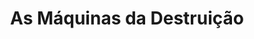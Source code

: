 ---
Numero: 200
title: As Máquinas da Destruição
Autor: Fred Saberhagen
Co-autor: 
Ano-de-Publicacao: 1974
Titulo-original: Berserker
Tradutor: Eurico da Fonseca
Co-tradutor: 
Ano-de-edicao: 1967
alias: Fred-Saberhagen
Autor2-alias: 
Tradutor1-alias: Eurico-da-Fonseca
Tradutor2-alias: 
Titulo-link: 200-As-Maquinas-da-Destruicao
Capa: Lima de Freitas
pags: 182
Capa-link: Lima-de-Freitas
---